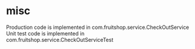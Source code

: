 # misc

Production code is implemented in com.fruitshop.service.CheckOutService
Unit test code is implemented in com.fruitshop.service.CheckOutServiceTest
